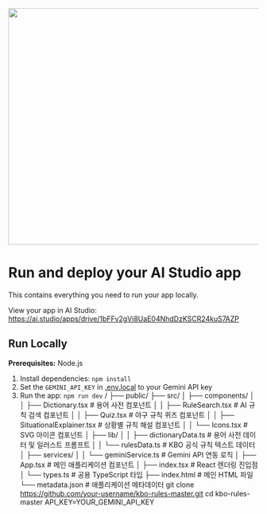 <div align="center">
<img width="1200" height="475" alt="GHBanner" src="https://github.com/user-attachments/assets/0aa67016-6eaf-458a-adb2-6e31a0763ed6" />
</div>

# Run and deploy your AI Studio app

This contains everything you need to run your app locally.

View your app in AI Studio: https://ai.studio/apps/drive/1bFFv2gVi8UaE04NhdDzKSCR24kuS7AZP

## Run Locally

**Prerequisites:**  Node.js


1. Install dependencies:
   `npm install`
2. Set the `GEMINI_API_KEY` in [.env.local](.env.local) to your Gemini API key
3. Run the app:
   `npm run dev`
/
├── public/
├── src/
│   ├── components/
│   │   ├── Dictionary.tsx      # 용어 사전 컴포넌트
│   │   ├── RuleSearch.tsx      # AI 규칙 검색 컴포넌트
│   │   ├── Quiz.tsx            # 야구 규칙 퀴즈 컴포넌트
│   │   ├── SituationalExplainer.tsx # 상황별 규칙 해설 컴포넌트
│   │   └── Icons.tsx           # SVG 아이콘 컴포넌트
│   ├── lib/
│   │   ├── dictionaryData.ts   # 용어 사전 데이터 및 일러스트 프롬프트
│   │   └── rulesData.ts        # KBO 공식 규칙 텍스트 데이터
│   ├── services/
│   │   └── geminiService.ts    # Gemini API 연동 로직
│   ├── App.tsx                 # 메인 애플리케이션 컴포넌트
│   ├── index.tsx               # React 렌더링 진입점
│   └── types.ts                # 공용 TypeScript 타입
├── index.html                  # 메인 HTML 파일
└── metadata.json               # 애플리케이션 메타데이터
git clone https://github.com/your-username/kbo-rules-master.git
cd kbo-rules-master
API_KEY=YOUR_GEMINI_API_KEY
